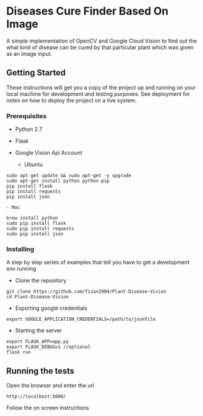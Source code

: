 # Diseases Cure Finder Based On Image

A simple implementation of OpenCV and Google Cloud Vision to find out the what kind of disease can be cured by that particular plant which was given as an image input.

## Getting Started

These instructions will get you a copy of the project up and running on your local machine for development and testing purposes. See deployment for notes on how to deploy the project on a live system.

### Prerequisites

* Python 2.7
* Flask
* Google Vision Api Account

    - Ubuntu
```
sudo apt-get update && sudo apt-get -y upgrade
sudo apt-get install python python-pip
pip install flask
pip install requests
pip install json
```

    - Mac
```
brew install python
sudo pip install flask
sudo pip install requests
sudo pip install json
```

### Installing

A step by step series of examples that tell you have to get a development env running

- Clone the repository
```
git clone https://github.com/fizan2904/Plant-Disease-Vision
cd Plant-Disease-Vision
```

- Exporting google credentials
```
export GOOGLE_APPLICATION_CREDENTIALS=/path/to/jsonfile
```

- Starting the server
```
export FLASK_APP=app.py
export FLASK_DEBUG=1 //optional
flask run
```

## Running the tests

Open the browser and enter the url

```
http://localhost:5000/
```
Follow the on screen instructions